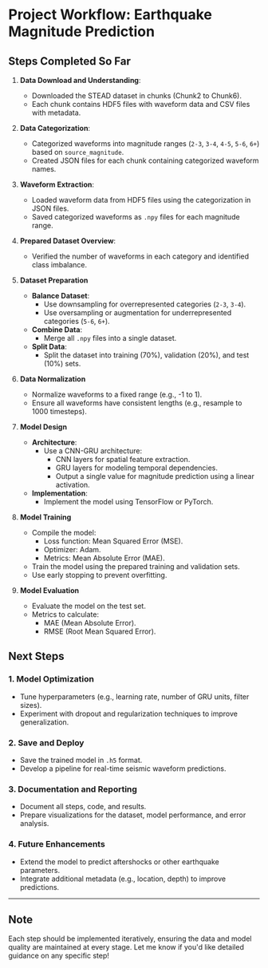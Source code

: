 # Project Workflow: Earthquake Magnitude Prediction

## Steps Completed So Far
1. **Data Download and Understanding**:
   - Downloaded the STEAD dataset in chunks (Chunk2 to Chunk6).
   - Each chunk contains HDF5 files with waveform data and CSV files with metadata.

2. **Data Categorization**:
   - Categorized waveforms into magnitude ranges (`2-3`, `3-4`, `4-5`, `5-6`, `6+`) based on `source_magnitude`.
   - Created JSON files for each chunk containing categorized waveform names.

3. **Waveform Extraction**:
   - Loaded waveform data from HDF5 files using the categorization in JSON files.
   - Saved categorized waveforms as `.npy` files for each magnitude range.

4. **Prepared Dataset Overview**:
   - Verified the number of waveforms in each category and identified class imbalance.

5. **Dataset Preparation**
   - **Balance Dataset**:
     - Use downsampling for overrepresented categories (`2-3`, `3-4`).
     - Use oversampling or augmentation for underrepresented categories (`5-6`, `6+`).
   - **Combine Data**:
     - Merge all `.npy` files into a single dataset.
   - **Split Data**:
     - Split the dataset into training (70%), validation (20%), and test (10%) sets.

6. **Data Normalization**
   - Normalize waveforms to a fixed range (e.g., -1 to 1).
   - Ensure all waveforms have consistent lengths (e.g., resample to 1000 timesteps).

7. **Model Design**
   - **Architecture**:
     - Use a CNN-GRU architecture:
       - CNN layers for spatial feature extraction.
       - GRU layers for modeling temporal dependencies.
       - Output a single value for magnitude prediction using a linear activation.
   - **Implementation**:
     - Implement the model using TensorFlow or PyTorch.

8. **Model Training**
   - Compile the model:
     - Loss function: Mean Squared Error (MSE).
     - Optimizer: Adam.
     - Metrics: Mean Absolute Error (MAE).
   - Train the model using the prepared training and validation sets.
   - Use early stopping to prevent overfitting.

9. **Model Evaluation**
   - Evaluate the model on the test set.
   - Metrics to calculate:
     - MAE (Mean Absolute Error).
     - RMSE (Root Mean Squared Error).

## Next Steps
### 1. **Model Optimization**
   - Tune hyperparameters (e.g., learning rate, number of GRU units, filter sizes).
   - Experiment with dropout and regularization techniques to improve generalization.

### 2. **Save and Deploy**
   - Save the trained model in `.h5` format.
   - Develop a pipeline for real-time seismic waveform predictions.

### 3. **Documentation and Reporting**
   - Document all steps, code, and results.
   - Prepare visualizations for the dataset, model performance, and error analysis.

### 4. **Future Enhancements**
   - Extend the model to predict aftershocks or other earthquake parameters.
   - Integrate additional metadata (e.g., location, depth) to improve predictions.

---

## Note
Each step should be implemented iteratively, ensuring the data and model quality are maintained at every stage. Let me know if you'd like detailed guidance on any specific step!
